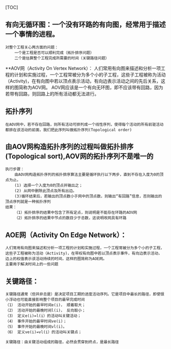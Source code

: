 [TOC]
## 有向无循环图：一个没有环路的有向图，经常用于描述一个事情的进程。
    对整个工程关心两方面的问题：
        一个是工程是否可以顺利完成（拓扑排序问题）
        二个是估算整个工程完成所需要的时间（关键路径问题）


**AOV网（Activity On Vertex Network）：
    人们常用有向图来描述和分析一项工程的计划和实施过程，一个工程常被分为多个小的子工程，这些子工程被称为活动（Activity)，在有向图中若以顶点表示活动，有向边表示活动之间的先后关系，这样的图简称为AOV网。
    AOV网应该是一个有向无环图，即不应该带有回路，因为若带有回路，则回路上的所有活动都无法进行。


## 拓扑序列
    在AOV网中，若不存在回路，则所有活动可排列成一个线性序列，使得每个活动的所有前驱活动都排在该活动的前面，我们把此序列叫做拓扑序列(Topological order)


## 由AOV网构造拓扑序列的过程叫做拓扑排序(Topological sort),AOV网的拓扑序列不是唯一的
    执行步骤：
        由AOV网构造拓扑序列的拓扑排序算法主要是循环执行以下两步，直到不存在入度为0的顶点为止。
        (1) 选择一个入度为0的顶点并输出之；
        (2) 从网中删除此顶点及所有出边。
        (3)循环结束后，若输出的顶点数小于网中的顶点数，则输出“有回路”信息，否则输出的顶点序列就是一种拓扑序列
    结果：
        （1）拓扑排序的结果中包含了所有定点，则说明是不能存在环路的AOV网
        （2）拓扑排序的结果中节点的数目少于总数，这说明改网具有环路


## AOE网（Activity On Edge Network）：
    人们常用有向图来描述和分析一项工程的计划和实施过程，一个工程常被分为多个小的子工程，这些子工程被称为活动（Activity)，在带权有向图中若以顶点表示事件，有向边表示活动，边上的权值表示该活动持续的时间，这样的图简称为AOE网。
    主要用于解决时间上的一些问题


## 关键路径：
    关键路径通常（但并非总是）是决定项目工期的进度活动序列。它是项目中最长的路径，即使很小浮动也可能直接影响整个项目的最早完成时间
    （1） 活动开始的最早时间e(i)， 顺着取大；
    （2） 活动开始的最晚时间l(i)， 反向取小；
    （3） 定义e(i)=l(i）的活动叫关键活动；
    （4） 事件开始的最早时间ve(i)；
    （5） 事件开始的最晚时间vl(i)。
    （6） 定义ve(i)=vl(i）的活动叫关键点；

    关键路径：由关键活动组成的路径，必然会贯穿到终点，是最长路径



